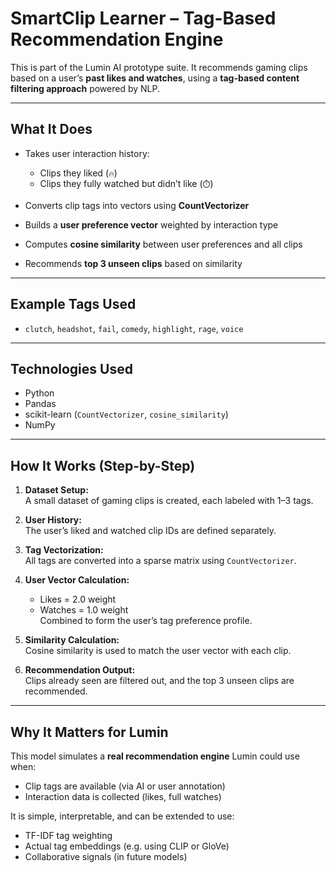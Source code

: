 # SmartClip Learner – Tag-Based Recommendation Engine

This is part of the Lumin AI prototype suite. It recommends gaming clips based on a user’s **past likes and watches**, using a **tag-based content filtering approach** powered by NLP.

---

## What It Does

- Takes user interaction history:  
  - Clips they liked (`🔥`)  
  - Clips they fully watched but didn’t like (`⏱️`)  

- Converts clip tags into vectors using **CountVectorizer**
- Builds a **user preference vector** weighted by interaction type
- Computes **cosine similarity** between user preferences and all clips
- Recommends **top 3 unseen clips** based on similarity

---

## Example Tags Used

- `clutch`, `headshot`, `fail`, `comedy`, `highlight`, `rage`, `voice`

---

## Technologies Used

- Python  
- Pandas  
- scikit-learn (`CountVectorizer`, `cosine_similarity`)  
- NumPy

---

## How It Works (Step-by-Step)

1. **Dataset Setup:**  
   A small dataset of gaming clips is created, each labeled with 1–3 tags.

2. **User History:**  
   The user’s liked and watched clip IDs are defined separately.

3. **Tag Vectorization:**  
   All tags are converted into a sparse matrix using `CountVectorizer`.

4. **User Vector Calculation:**  
   - Likes = 2.0 weight  
   - Watches = 1.0 weight  
   Combined to form the user’s tag preference profile.

5. **Similarity Calculation:**  
   Cosine similarity is used to match the user vector with each clip.

6. **Recommendation Output:**  
   Clips already seen are filtered out, and the top 3 unseen clips are recommended.

---

## Why It Matters for Lumin

This model simulates a **real recommendation engine** Lumin could use when:
- Clip tags are available (via AI or user annotation)
- Interaction data is collected (likes, full watches)

It is simple, interpretable, and can be extended to use:
- TF-IDF tag weighting  
- Actual tag embeddings (e.g. using CLIP or GloVe)  
- Collaborative signals (in future models)
